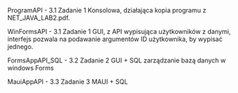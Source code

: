 ProgramAPI -      3.1 Zadanie 1      Konsolowa,     działająca kopia programu z NET_JAVA_LAB2.pdf.

WinFormsAPI -     3.1 Zadanie 1      GUI,           z API wypisująca użytkowników z danymi,   interfejs pozwala na podawanie argumentów ID użytkownika, by wypisać jednego.

FormsAppAPI_SQL - 3.2 Zadanie 2      GUI + SQL      zarządzanie bazą danych w windows Forms
                  
MauiAppAPI -      3.3 Zadanie 3      MAUI + SQL
